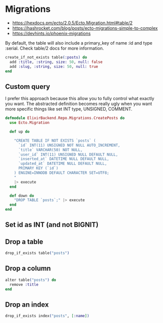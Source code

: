 # Migrations

* https://hexdocs.pm/ecto/2.0.5/Ecto.Migration.html#table/2
* https://hashrocket.com/blog/posts/ecto-migrations-simple-to-complex
* https://devhints.io/phoenix-migrations

By default, the table will also include a primary_key of name :id and type :serial. Check table/2 docs for more information.

```ex
create_if_not_exists table(:posts) do
  add :title, :string, size: 50, null: false
  add :slug, :string, size: 50, null: true
end
```

## Custom query

I prefer this approach because this allow you to fully control what exactly you want.
The abstracted definition becomes really ugly when you want more specific things like set INT type, UNSIGNED, COMMENT.

```ex
defmodule ElixirBackend.Repo.Migrations.CreatePosts do
  use Ecto.Migration

  def up do

    "CREATE TABLE IF NOT EXISTS `posts` (
      `id` INT(11) UNSIGNED NOT NULL AUTO_INCREMENT,
      `title` VARCHAR(50) NOT NULL,
      `user_id` INT(11) UNSIGNED NULL DEFAULT NULL,
      `inserted_at` DATETIME NULL DEFAULT NULL,
      `updated_at` DATETIME NULL DEFAULT NULL,
      PRIMARY KEY (`id`)
    ) ENGINE=INNODB DEFAULT CHARACTER SET=UTF8;
    "
    |> execute
  end

  def down do
    "DROP TABLE `posts`;" |> execute
  end
end
```

## Set id as INT (and not BIGNIT)

## Drop a table

```ex
drop_if_exists table("posts")
```

## Drop a column

```ex
alter table("posts") do
  remove :title
end
```	

## Drop an index

```ex
drop_if_exists index("posts", [:name])
```
